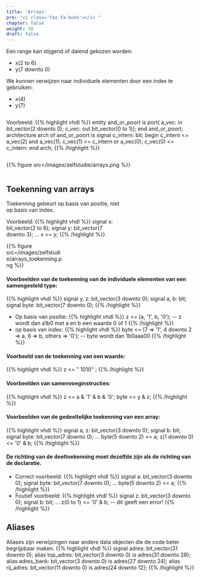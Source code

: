 ```yaml
---
title: 'Arrays'
pre: "<i class='fas fa-book'></i> "
chapter: false
weight: 50
draft: false
---
```


Een range kan stijgend of dalend gekozen worden:

* x(2 to 6)
* y(7 downto 0) 

We kunnen verwijzen naar individuele elementen door een index te gebruiken:

* x(4)
* y(7)


<div class="multicolumn">
    <div class="column">

Voorbeeld:
{{% highlight vhdl %}}
entity and_or_poort is
    port(   a_vec: in bit_vector(2 downto 0);
            c_vec: out bit_vector(0 to 1));
end and_or_poort;
architecture arch of and_or_poort is
    signal c_intern: bit;
begin
    c_intern <= a_vec(2) and a_vec(1);
    c_vec(1) <= c_intern or a_vec(0);
    c_vec(0) <= c_intern:
end arch;
{{% /highlight %}}

</div>
<div class="column">

{{% figure src=/images/zelfstudie/arrays.png %}}

</div>
</div>

## Toekenning van arrays



<div class="multicolumn">
    <div class="column" style="width:60%">
Toekenning gebeurt op basis van positie, niet op basis van index.

Voorbeeld:
{{% highlight vhdl %}}
signal x: bit_vector(2 to 6);
signal y: bit_vector(7 downto 3);
...
x <= y;
{{% /highlight %}}

</div>
<div class="column"style="width:30%">
{{% figure src=/images/zelfstudie/arrays_toekenning.png %}}
</div>
</div>

#### Voorbeelden van de toekenning van de individuele elementen van een samengesteld type:

{{% highlight vhdl %}}
signal y, z: bit_vector(3 downto 0);
signal a, b: bit;
signal byte: bit_vector(7 downto 0);
{{% /highlight %}}

* Op basis van positie:
{{% highlight vhdl %}}
z <= (a, '1', b, '0'); -- z wordt dan a1b0 met a en b een waarde 0 of 1
{{% /highlight %}}
* op basis van index:
{{% highlight vhdl %}}
byte <= (7 => '1', 4 downto 2 => a, 6 => b, others => '0'); -- byte wordt dan 1b0aaa00
{{% /highlight %}}

#### Voorbeeld van de toekenning van een waarde:
{{% highlight vhdl %}}
z <= " 1010" ;
{{% /highlight %}}

#### Voorbeelden van samenvoeginstructies:
{{% highlight vhdl %}}
z <= a & '1' & b & '0';
byte <= y & z;
{{% /highlight %}}

#### Voorbeelden van de gedeeltelijke toekenning van een array:
{{% highlight vhdl %}}
signal a, z: bit_vector(3 downto 0);
signal b: bit;
signal byte: bit_vector(7 downto 0);
...
byte(5 downto 2) <= a;
z(1 downto 0) <= '0' & b;
{{% /highlight %}}

#### De richting van de deeltoekenning moet dezelfde zijn als de richting van de declaratie.
* Correct voorbeeld:
{{% highlight vhdl %}}
signal a: bit_vector(3 downto 0);
signal byte: bit_vector(7 downto 0);
...
byte(5 downto 2) <= a;
{{% /highlight %}}
* Foutief voorbeeld:
{{% highlight vhdl %}}
signal z: bit_vector(3 downto 0);
signal b: bit;
...
z(0 to 1) <= '0' & b; -- dit geeft een error!
{{% /highlight %}}

## Aliases

Aliases zijn verwijzingen naar andere data objecten die de code beter begrijpbaar maken.
{{% highlight vhdl %}}
signal adres: bit_vector(31 downto 0);
alias top_adres: bit_vector(3 downto 0) is adres(31 downto 28);
alias adres_bank: bit_vector(3 downto 0) is adres(27 downto 24);
alias rij_adres: bit_vector(11 downto 0) is adres(24 downto 12);
{{% /highlight %}}
